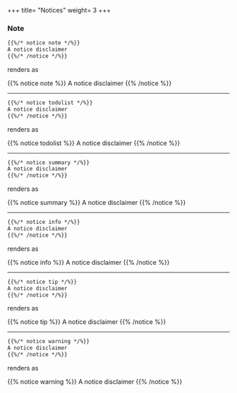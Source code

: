 +++
title= "Notices"
weight= 3
+++

### Note

```markdown
{{%/* notice note */%}}
A notice disclaimer
{{%/* /notice */%}}
```

renders as

{{% notice note %}}
A notice disclaimer
{{% /notice %}}

---

```markdown
{{%/* notice todolist */%}}
A notice disclaimer
{{%/* /notice */%}}
```

renders as

{{% notice todolist %}}
A notice disclaimer
{{% /notice %}}

---

```markdown
{{%/* notice summary */%}}
A notice disclaimer
{{%/* /notice */%}}
```

renders as

{{% notice summary %}}
A notice disclaimer
{{% /notice %}}

---

```markdown
{{%/* notice info */%}}
A notice disclaimer
{{%/* /notice */%}}
```

renders as

{{% notice info %}}
A notice disclaimer
{{% /notice %}}

---

```markdown
{{%/* notice tip */%}}
A notice disclaimer
{{%/* /notice */%}}
```

renders as

{{% notice tip %}}
A notice disclaimer
{{% /notice %}}

---

```markdown
{{%/* notice warning */%}}
A notice disclaimer
{{%/* /notice */%}}
```

renders as

{{% notice warning %}}
A notice disclaimer
{{% /notice %}}